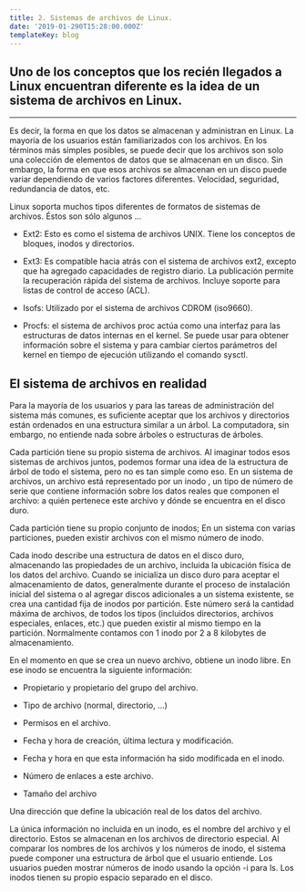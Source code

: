 ```yaml
---
title: 2. Sistemas de archivos de Linux.
date: '2019-01-290T15:28:00.000Z'
templateKey: blog
---
```


## Uno de los conceptos que los recién llegados a Linux encuentran diferente es la idea de un sistema de archivos en Linux. 

---

Es decir, la forma en que los datos se almacenan y administran en Linux. La mayoría de los usuarios están familiarizados con los archivos. En los términos más simples posibles, se puede decir que los archivos son solo una colección de elementos de datos que se almacenan en un disco. Sin embargo, la forma en que esos archivos se almacenan en un disco puede variar dependiendo de varios factores diferentes. Velocidad, seguridad, redundancia de datos, etc. 

Linux soporta muchos tipos diferentes de formatos de sistemas de archivos. Éstos son sólo algunos ... 

- Ext2: Esto es como el sistema de archivos UNIX. Tiene los conceptos de bloques, inodos y directorios.

- Ext3: Es compatible hacia atrás con el sistema de archivos ext2, excepto que ha agregado capacidades de registro diario. La publicación permite la recuperación rápida del sistema de archivos. Incluye soporte para listas de control de acceso (ACL). 

- Isofs: Utilizado por el sistema de archivos CDROM (iso9660). 

- Procfs: el sistema de archivos proc actúa como una interfaz para las estructuras de datos internas en el kernel. Se puede usar para obtener información sobre el sistema y para cambiar ciertos parámetros del kernel en tiempo de ejecución utilizando el comando sysctl. 

## El sistema de archivos en realidad

Para la mayoría de los usuarios y para las tareas de administración del sistema más comunes, es suficiente aceptar que los archivos y directorios están ordenados en una estructura similar a un árbol. La computadora, sin embargo, no entiende nada sobre árboles o estructuras de árboles.

Cada partición tiene su propio sistema de archivos. Al imaginar todos esos sistemas de archivos juntos, podemos formar una idea de la estructura de árbol de todo el sistema, pero no es tan simple como eso. En un sistema de archivos, un archivo está representado por un inodo , un tipo de número de serie que contiene información sobre los datos reales que componen el archivo: a quién pertenece este archivo y dónde se encuentra en el disco duro.

Cada partición tiene su propio conjunto de inodos; En un sistema con varias particiones, pueden existir archivos con el mismo número de inodo.

Cada inodo describe una estructura de datos en el disco duro, almacenando las propiedades de un archivo, incluida la ubicación física de los datos del archivo. Cuando se inicializa un disco duro para aceptar el almacenamiento de datos, generalmente durante el proceso de instalación inicial del sistema o al agregar discos adicionales a un sistema existente, se crea una cantidad fija de inodos por partición. Este número será la cantidad máxima de archivos, de todos los tipos (incluidos directorios, archivos especiales, enlaces, etc.) que pueden existir al mismo tiempo en la partición. Normalmente contamos con 1 inodo por 2 a 8 kilobytes de almacenamiento.

En el momento en que se crea un nuevo archivo, obtiene un inodo libre. En ese inodo se encuentra la siguiente información:

- Propietario y propietario del grupo del archivo.

- Tipo de archivo (normal, directorio, ...)

- Permisos en el archivo.

- Fecha y hora de creación, última lectura y modificación.

- Fecha y hora en que esta información ha sido modificada en el inodo.

- Número de enlaces a este archivo.

- Tamaño del archivo

Una dirección que define la ubicación real de los datos del archivo.

La única información no incluida en un inodo, es el nombre del archivo y el directorio. Estos se almacenan en los archivos de directorio especial. Al comparar los nombres de los archivos y los números de inodo, el sistema puede componer una estructura de árbol que el usuario entiende. Los usuarios pueden mostrar números de inodo usando la opción -i para ls. Los inodos tienen su propio espacio separado en el disco.

